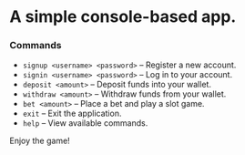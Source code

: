 # A simple console-based app.

### Commands
- `signup <username> <password>` – Register a new account.
- `signin <username> <password>` – Log in to your account.
- `deposit <amount>` – Deposit funds into your wallet.
- `withdraw <amount>` – Withdraw funds from your wallet.
- `bet <amount>` – Place a bet and play a slot game.
- `exit` – Exit the application.
- `help` – View available commands.

Enjoy the game!
